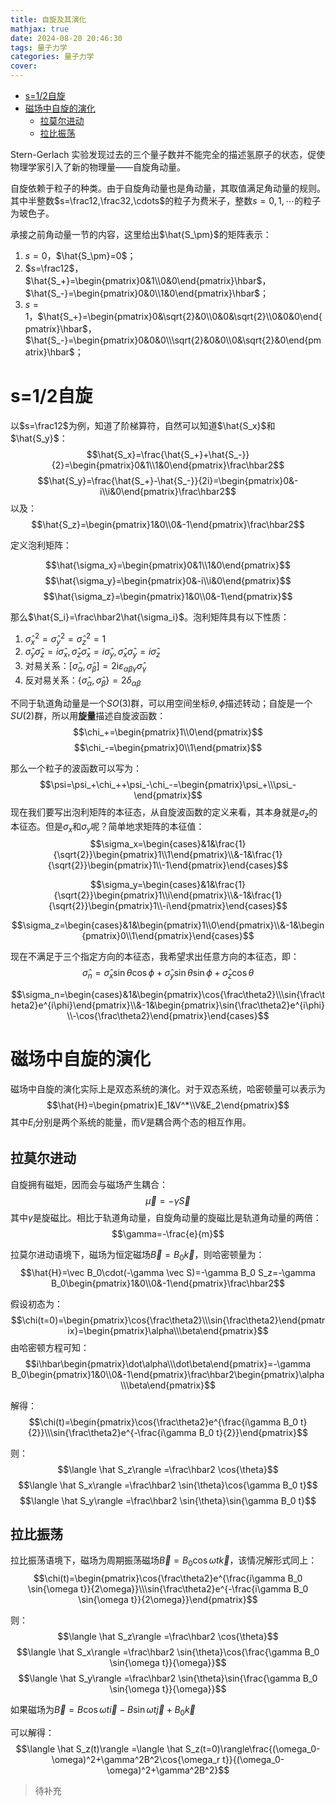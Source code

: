 ```yaml
---
title: 自旋及其演化
mathjax: true
date: 2024-08-20 20:46:30
tags: 量子力学
categories: 量子力学
cover:
---
```

- [s=1/2自旋](#s12自旋)
- [磁场中自旋的演化](#磁场中自旋的演化)
  - [拉莫尔进动](#拉莫尔进动)
  - [拉比振荡](#拉比振荡)

Stern-Gerlach 实验发现过去的三个量子数并不能完全的描述氢原子的状态，促使物理学家引入了新的物理量——自旋角动量。

自旋依赖于粒子的种类。由于自旋角动量也是角动量，其取值满足角动量的规则。其中半整数$s=\frac12,\frac32,\cdots$的粒子为费米子，整数$s=0,1,\cdots$的粒子为玻色子。

承接之前角动量一节的内容，这里给出$\hat{S_\pm}$的矩阵表示：

1. $s=0$，$\hat{S_\pm}=0$；
2. $s=\frac12$，$\hat{S_+}=\begin{pmatrix}0&1\\0&0\end{pmatrix}\hbar$，$\hat{S_-}=\begin{pmatrix}0&0\\1&0\end{pmatrix}\hbar$；
3. $s=1$，$\hat{S_+}=\begin{pmatrix}0&\sqrt{2}&0\\0&0&\sqrt{2}\\0&0&0\end{pmatrix}\hbar$，$\hat{S_-}=\begin{pmatrix}0&0&0\\\sqrt{2}&0&0\\0&\sqrt{2}&0\end{pmatrix}\hbar$；

# s=1/2自旋
以$s=\frac12$为例，知道了阶梯算符，自然可以知道$\hat{S_x}$和$\hat{S_y}$：
$$\hat{S_x}=\frac{\hat{S_+}+\hat{S_-}}{2}=\begin{pmatrix}0&1\\1&0\end{pmatrix}\frac\hbar2$$
$$\hat{S_y}=\frac{\hat{S_+}-\hat{S_-}}{2i}=\begin{pmatrix}0&-i\\i&0\end{pmatrix}\frac\hbar2$$
以及：
$$\hat{S_z}=\begin{pmatrix}1&0\\0&-1\end{pmatrix}\frac\hbar2$$

定义泡利矩阵：

$$\hat{\sigma_x}=\begin{pmatrix}0&1\\1&0\end{pmatrix}$$
$$\hat{\sigma_y}=\begin{pmatrix}0&-i\\i&0\end{pmatrix}$$
$$\hat{\sigma_z}=\begin{pmatrix}1&0\\0&-1\end{pmatrix}$$

那么$\hat{S_i}=\frac\hbar2\hat{\sigma_i}$。泡利矩阵具有以下性质：

1. $\hat{\sigma}_{x}^2=\hat{\sigma}_{y}^2=\hat{\sigma}_{z}^2=1$
2. $\hat{\sigma}_y\hat{\sigma}_z={i}\hat{\sigma}_x,\hat{\sigma}_z\hat{\sigma}_x={i}\hat{\sigma}_y,\hat{\sigma}_x\hat{\sigma}_y={i}\hat{\sigma}_z$
3. 对易关系：$[\hat{\sigma}_\alpha,\hat{\sigma}_\beta]=2\mathrm{i}\varepsilon_{\alpha\beta\gamma}\hat{\sigma}_\gamma$
4. 反对易关系：$\{\hat{\sigma}_\alpha,\hat{\sigma}_\beta\}=2\delta_{\alpha\beta}$

不同于轨道角动量是一个$SO(3)$群，可以用空间坐标$\theta,\phi$描述转动；自旋是一个$SU(2)$群，所以用**旋量**描述自旋波函数：
$$\chi_+=\begin{pmatrix}1\\0\end{pmatrix}$$
$$\chi_-=\begin{pmatrix}0\\1\end{pmatrix}$$

那么一个粒子的波函数可以写为：
$$\psi=\psi_+\chi_++\psi_-\chi_-=\begin{pmatrix}\psi_+\\\psi_-\end{pmatrix}$$
现在我们要写出泡利矩阵的本征态，从自旋波函数的定义来看，其本身就是$\sigma_z$的本征态。但是$\sigma_x$和$\sigma_y$呢？简单地求矩阵的本征值：
$$\sigma_x=\begin{cases}&1&\frac{1}{\sqrt{2}}\begin{pmatrix}1\\1\end{pmatrix}\\&-1&\frac{1}{\sqrt{2}}\begin{pmatrix}1\\-1\end{pmatrix}\end{cases}$$

$$\sigma_y=\begin{cases}&1&\frac{1}{\sqrt{2}}\begin{pmatrix}1\\i\end{pmatrix}\\&-1&\frac{1}{\sqrt{2}}\begin{pmatrix}1\\-i\end{pmatrix}\end{cases}$$

$$\sigma_z=\begin{cases}&1&\begin{pmatrix}1\\0\end{pmatrix}\\&-1&\begin{pmatrix}0\\1\end{pmatrix}\end{cases}$$

现在不满足于三个指定方向的本征态，我希望求出任意方向的本征态，即：
$$\hat\sigma_n=\hat{\sigma}_{x}\sin\theta\cos\phi+\hat{\sigma}_{y}\sin\theta\sin\phi+\hat{\sigma}_{z}\cos\theta$$

$$\sigma_n=\begin{cases}&1&\begin{pmatrix}\cos{\frac\theta2}\\\sin{\frac\theta2}e^{i\phi}\end{pmatrix}\\&-1&\begin{pmatrix}\sin{\frac\theta2}e^{i\phi}\\-\cos{\frac\theta2}\end{pmatrix}\end{cases}$$

# 磁场中自旋的演化
磁场中自旋的演化实际上是双态系统的演化。对于双态系统，哈密顿量可以表示为
$$\hat{H}=\begin{pmatrix}E_1&V^*\\V&E_2\end{pmatrix}$$
其中$E_i$分别是两个系统的能量，而$V$是耦合两个态的相互作用。

## 拉莫尔进动

自旋拥有磁矩，因而会与磁场产生耦合：
$$\vec{\mu}=-\gamma \vec{S}$$
其中$\gamma$是旋磁比。相比于轨道角动量，自旋角动量的旋磁比是轨道角动量的两倍：
$$\gamma=-\frac{e}{m}$$

拉莫尔进动语境下，磁场为恒定磁场$\vec B=B_0 \vec k$，则哈密顿量为：
$$\hat{H}=\vec B_0\cdot(-\gamma \vec S)=-\gamma B_0 S_z=-\gamma B_0\begin{pmatrix}1&0\\0&-1\end{pmatrix}\frac\hbar2$$

假设初态为：
$$\chi(t=0)=\begin{pmatrix}\cos{\frac\theta2}\\\sin{\frac\theta2}\end{pmatrix}=\begin{pmatrix}\alpha\\\beta\end{pmatrix}$$
由哈密顿方程可知：
$$i\hbar\begin{pmatrix}\dot\alpha\\\dot\beta\end{pmatrix}=-\gamma B_0\begin{pmatrix}1&0\\0&-1\end{pmatrix}\frac\hbar2\begin{pmatrix}\alpha\\\beta\end{pmatrix}$$

解得：
$$\chi(t)=\begin{pmatrix}\cos{\frac\theta2}e^{\frac{i\gamma B_0 t}{2}}\\\sin{\frac\theta2}e^{-\frac{i\gamma B_0 t}{2}}\end{pmatrix}$$

则：
$$\langle \hat S_z\rangle =\frac\hbar2 \cos{\theta}$$
$$\langle \hat S_x\rangle =\frac\hbar2 \sin{\theta}\cos{\gamma B_0 t}$$
$$\langle \hat S_y\rangle =\frac\hbar2 \sin{\theta}\sin{\gamma B_0 t}$$

## 拉比振荡

拉比振荡语境下，磁场为周期振荡磁场$\vec B=B_0 \cos{\omega t}\vec k$，该情况解形式同上：
$$\chi(t)=\begin{pmatrix}\cos{\frac\theta2}e^{\frac{i\gamma B_0 \sin{\omega t}}{2\omega}}\\\sin{\frac\theta2}e^{-\frac{i\gamma B_0 \sin{\omega t}}{2\omega}}\end{pmatrix}$$

则：
$$\langle \hat S_z\rangle =\frac\hbar2 \cos{\theta}$$
$$\langle \hat S_x\rangle =\frac\hbar2 \sin{\theta}\cos{\frac{\gamma B_0 \sin{\omega t}}{\omega}}$$
$$\langle \hat S_y\rangle =\frac\hbar2 \sin{\theta}\sin{\frac{\gamma B_0 \sin{\omega t}}{\omega}}$$

如果磁场为$\vec B=B \cos{\omega t}\vec i-B \sin{\omega t}\vec j+B_0\vec k$

可以解得：
$$\langle \hat S_z(t)\rangle =\langle \hat S_z(t=0)\rangle\frac{(\omega_0-\omega)^2+\gamma^2B^2\cos{\omega_r t}}{(\omega_0-\omega)^2+\gamma^2B^2}$$

>待补充